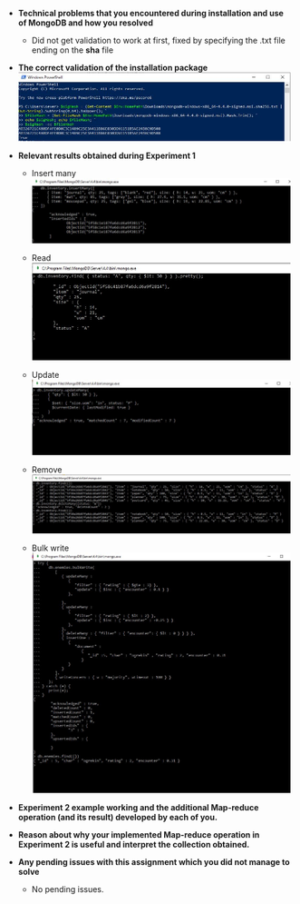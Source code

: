 * **Technical problems that you encountered during installation and use of MongoDB and how you resolved**  
    - Did not get validation to work at first, fixed by specifying the .txt file ending on the **sha** file

* **The correct validation of the installation package**
![mongoDB sha validation](https://github.com/Severinzz/DAT250/blob/exp3/exp3/1/mangodb%20sha%20validation.JPG "mongoDB sha Validation")  


* **Relevant results obtained during Experiment 1**  
    - Insert many
![Insert many](https://github.com/Severinzz/DAT250/blob/exp3/exp3/1/Insert%20many.JPG "Insert many")  
    - Read  
![Read](https://github.com/Severinzz/DAT250/blob/exp3/exp3/1/read.JPG "Read")  

    - Update  
![Update](https://github.com/Severinzz/DAT250/blob/exp3/exp3/1/update.JPG "Update")  
    - Remove  
![Remove](https://github.com/Severinzz/DAT250/blob/exp3/exp3/1/delte.JPG "Remove")  

    - Bulk write  
![mongoDB sha validation](https://github.com/Severinzz/DAT250/blob/exp3/exp3/1/bulk%20write.JPG "Bulk write")  

* **Experiment 2 example working and the additional Map-reduce operation (and its result) developed by each of you.**

* **Reason about why your implemented Map-reduce operation in Experiment 2 is useful and interpret the collection obtained.**

* **Any pending issues with this assignment which you did not manage to solve**  
  - No pending issues.
